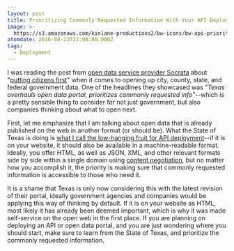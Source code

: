 ```yaml
---
layout: post
title: Prioritizing Commonly Requested Information With Your API Deployment
image: >-
  https://s3.amazonaws.com/kinlane-productions2/bw-icons/bw-api-prioritization.png
atomdate: 2016-08-23T22:00:00.000Z
tags:
  - Deployment
---
```

I was reading the post from [open data service provider Socrata](https://socrata.com) about "[putting citizens first](https://socrata.com/blog/putting-citizens-first/)" when it comes to opening up city, county, state, and federal government data. One of the headlines they showcased was _"Texas overhauls open data portal, prioritizes commonly requested info"_\--which is a pretty sensible thing to consider for not just government, but also companies thinking about what to open next.

First, let me emphasize that I am talking about open data that is already published on the web in another format (or should be). What the State of Texas is doing is [what I call the low-hanging fruit for API deployment](http://low.hanging.fruit.apievangelist.com/)\--if it is on your website, it should also be available in a machine-readable format. Ideally, you offer HTML, as well as JSON, XML, and other relevant formats side by side within a single domain using [content negotiation](http://restlet.com/blog/2015/12/10/understanding-http-content-negotiation/), but no matter how you accomplish it, the priority is making sure that commonly requested information is accessible to those who need it.

It is a shame that Texas is only now considering this with the latest revision of their portal, ideally government agencies and companies would be applying this way of thinking by default. If it is on your website as HTML, most likely it has already been deemed important, which is why it was made self-service on the open web in the first place. If you are planning on deploying an API or open data portal, and you are just wondering where you should start, make sure to learn from the State of Texas, and prioritize the commonly requested information.